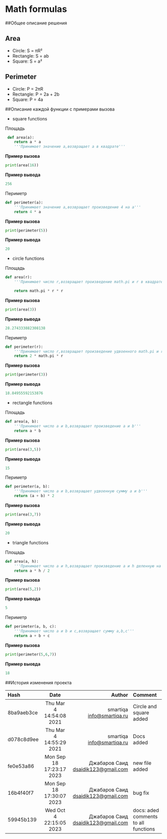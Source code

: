 # Math formulas

##Общее описание решения


## Area
- Circle: S = πR²
- Rectangle: S = ab
- Square: S = a²

## Perimeter
- Circle: P = 2πR
- Rectangle: P = 2a + 2b
- Square: P = 4a

##Описание каждой функции с примерами вызова

- square functions

Площадь

```python
 def area(a):
    return a * a
    '''Принимает значение a,возвращает a в квадрате'''
```

**Пример вызова**

```python
print(area(16))
```

**Пример вывода**

```python
256
```
Периметр

```python
def perimeter(a):
    '''Принимает значение a,возвращает произведение 4 на a'''
    return 4 * a
```

**Пример вызова**

```python
print(perimeter(5))
```

**Пример вывода**

```python
20
```

- circle functions

Площадь

```python
def area(r):
    '''Принимает число r,возвращает произведение math.pi и r в квадрате'''

    return math.pi * r * r
```

**Пример вызова**

```python
print(area(3))
```

**Пример вывода**

```python
28.274333882308138
```

Периметр

```python 
def perimeter(r):
    '''Принимает число r,возвращает произведение удвоенного math.pi и r'''
    return 2 * math.pi * r
```

**Пример вызова**

```python
print(perimeter(3))
```

**Пример вывода**

```python
18.84955592153876
```

- rectangle functions

Площадь

```python
def area(a, b):
    '''Принимает число a и b,возвращает произведение a и b'''
    return a * b
```

**Пример вызова**

```python
print(area(3,5))
```

**Пример вывода**

```python
15
```

Периметр

```python
def perimeter(a, b):
    '''Принимает число a и b,возвращает удвоенную сумму a и b'''
    return (a + b) * 2
```

**Пример вызова**

```python
print(area(3,7))
```

**Пример вывода**

```python
20
```

- triangle functions

Площадь

```python
def area(a, h):
    '''Принимает число a и h,возвращает произведение a и h деленную на 2'''
    return a * h / 2
```

**Пример вызова**

```python
print(area(5,2))
```

**Пример вывода**

```python
5
```

Периметр

```python
def perimeter(a, b, c):
    '''Принимает число a и b и c,возвращает сумму a,b,c'''
    return a + b + c
```

**Пример вызова**

```python
print(perimeter(5,6,7))
```

**Пример выовда**

```python
18
```
##История изменения проекта

| Hash | Date | Author | Comment |  
|:------------------------------|:-----------------------------:|------------------------------:|:--------------------------|
| 8ba9aeb3ce | Thu Mar 4 14:54:08 2021 | smartiqa <info@smartiqa.ru> | Circle and square added |
| d078c8d9ee | Thu Mar 4 14:55:29 2021 | smartiqa <info@smartiqa.ru> | Docs added |
| fe0e53a86 |  Mon Sep 18 17:23:17 2023 | Джабаров Саид <dsaidik123@gmail.com> | new file added |
| 16b4f40f7 |  Mon Sep 18 17:30:07 2023 | Джабаров Саид <dsaidik123@gmail.com> | bug fix |
| 59945b139 |  Wed Oct 4 22:15:05 2023 | Джабаров Саид <dsaidik123@gmail.com> | docs: aded comments to all functions|

